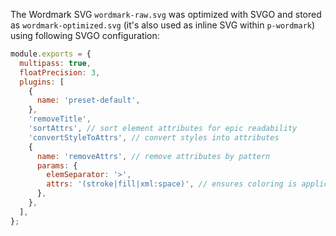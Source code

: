 The Wordmark SVG `wordmark-raw.svg` was optimized with SVGO and stored as `wordmark-optimized.svg` (it's also used as
inline SVG within `p-wordmark`) using following SVGO configuration:

```js
module.exports = {
  multipass: true,
  floatPrecision: 3,
  plugins: [
    {
      name: 'preset-default',
    },
    'removeTitle',
    'sortAttrs', // sort element attributes for epic readability
    'convertStyleToAttrs', // convert styles into attributes
    {
      name: 'removeAttrs', // remove attributes by pattern
      params: {
        elemSeparator: '>',
        attrs: '(stroke|fill|xml:space)', // ensures coloring is applicable by CSS
      },
    },
  ],
};
```
